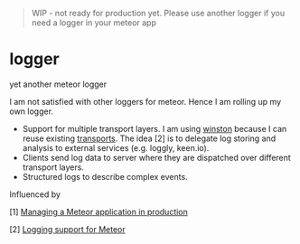 > WIP - not ready for production yet.
> Please use another logger if you need a logger in your meteor app

# logger
yet another meteor logger

I am not satisfied with other loggers for meteor.
Hence I am rolling up my own logger.

* Support for multiple transport layers. I am using [winston](https://github.com/winstonjs/winston) because I can reuse existing [transports](https://github.com/winstonjs/winston/blob/master/docs/transports.md). The idea [2] is to delegate log storing and analysis to external services (e.g. loggly, keen.io).
* Clients send log data to server where they are dispatched over different transport layers.
* Structured logs to describe complex events.

Influenced by

[1] [Managing a Meteor application in production]( https://www.loggly.com/blog/managing-a-meteor-application-in-production-three-real-log-management-use-cases/)

[2] [Logging support for Meteor](https://meteorhacks.com/logging-support-for-meteor)
